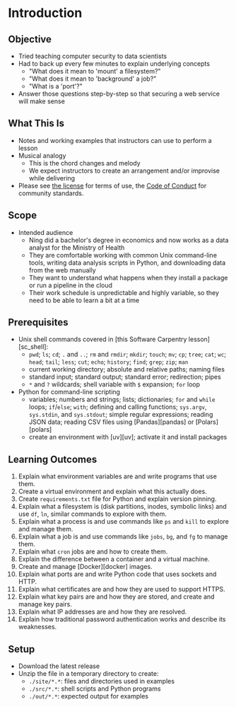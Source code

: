 # Introduction

## Objective

-   Tried teaching computer security to data scientists
-   Had to back up every few minutes to explain underlying concepts
    -   "What does it mean to 'mount' a filesystem?"
    -   "What does it mean to 'background' a job?"
    -   "What is a 'port'?"
-   Answer those questions step-by-step so that securing a web service will make sense

## What This Is

-   Notes and working examples that instructors can use to perform a lesson
-   Musical analogy
    -   This is the chord changes and melody
    -   We expect instructors to create an arrangement and/or improvise while delivering
-   Please see [the license](../LICENSE.md) for terms of use,
    the [Code of Conduct](../CODE_OF_CONDUCT.md) for community standards.

## Scope

-   Intended audience
    -   Ning did a bachelor's degree in economics
        and now works as a data analyst for the Ministry of Health
    -   They are comfortable working with common Unix command-line tools,
        writing data analysis scripts in Python,
	and downloading data from the web manually
    -   They want to understand what happens when they install a package
	or run a pipeline in the cloud
    -   Their work schedule is unpredictable and highly variable,
        so they need to be able to learn a bit at a time

## Prerequisites

-   Unix shell commands covered in [this Software Carpentry lesson][sc_shell]:
    -   `pwd`; `ls`; `cd`; `.` and `..`; `rm` and `rmdir`; `mkdir`; `touch`;
        `mv`; `cp`; `tree`; `cat`; `wc`; `head`; `tail`; `less`; `cut`; `echo`;
        `history`; `find`; `grep`; `zip`; `man`
    -   current working directory; absolute and relative paths; naming files
    -   standard input; standard output; standard error; redirection; pipes
    -   `*` and `?` wildcards; shell variable with `$` expansion; `for` loop
-   Python for command-line scripting
    -   variables; numbers and strings; lists; dictionaries; `for` and `while` loops;
        `if`/`else`; `with`; defining and calling functions; `sys.argv`, `sys.stdin`,
        and `sys.stdout`; simple regular expressions; reading JSON data;
        reading CSV files using [Pandas][pandas] or [Polars][polars]
    -   create an environment with [uv][uv]; activate it and install packages

## Learning Outcomes

1.  Explain what environment variables are and write programs that use them.
1.  Create a virtual environment and explain what this actually does.
1.  Create `requirements.txt` file for Python and explain version pinning.
1.  Explain what a filesystem is (disk partitions, inodes, symbolic links)
    and use `df`, `ln`, similar commands to explore with them.
1.  Explain what a process is and use commands like `ps` and `kill` to explore and manage them.
1.  Explain what a job is and use commands like `jobs`, `bg`, and `fg` to manage them.
1.  Explain what `cron` jobs are and how to create them.
1.  Explain the difference between a container and a virtual machine.
1.  Create and manage [Docker][docker] images.
1.  Explain what ports are and write Python code that uses sockets and HTTP.
1.  Explain what certificates are and how they are used to support HTTPS.
1.  Explain what key pairs are and how they are stored, and create and manage key pairs.
1.  Explain what IP addresses are and how they are resolved.
1.  Explain how traditional password authentication works and describe its weaknesses.

## Setup

-   Download the latest release
-   Unzip the file in a temporary directory to create:
    -   `./site/*.*`: files and directories used in examples
    -   `./src/*.*`: shell scripts and Python programs
    -   `./out/*.*`: expected output for examples
